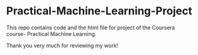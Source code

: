 # Practical-Machine-Learning-Project
This repo contains code and the html file for project of the Coursera course- Practical Machine Learning.

Thank you very much for reviewing my work!
 

